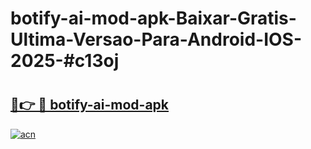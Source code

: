 # botify-ai-mod-apk-Baixar-Gratis-Ultima-Versao-Para-Android-IOS-2025-#c13oj

# <h2><a href="https://ainizakaria.my?title=botify-ai-mod-apk&ref=24M">🔗👉 🔴 botify-ai-mod-apk</a></h2>

[![acn](https://github.com/user-attachments/assets/0f9c940e-d8b0-45ae-aac7-cd30a18b3e1c)](https://ainizakaria.my?title=botify-ai-mod-apk&ref=24M)

